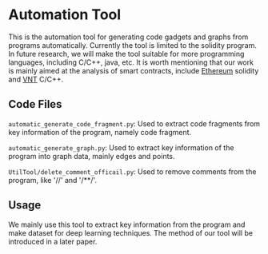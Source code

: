 # Automation Tool

This is the automation tool for generating code gadgets and graphs from programs automatically.
Currently the tool is limited to the solidity program. In future research, we will make the tool suitable for more programming languages, including C/C++, java, etc.
It is worth mentioning that our work is mainly aimed at the analysis of smart contracts, include [Ethereum](https://etherscan.io/) solidity and [VNT](http://www.vntchain.io/) C/C++.

## Code Files

`automatic_generate_code_fragment.py`: Used to extract code fragments from key information of the program, namely code fragment.

`automatic_generate_graph.py`: Used to extract key information of the program into graph data, mainly edges and points.

`UtilTool/delete_comment_officail.py`: Used to remove comments from the program, like '//' and '/**/'.

## Usage

We mainly use this tool to extract key information from the program and make dataset for deep learning techniques. 
The method of our tool will be introduced in a later paper.
